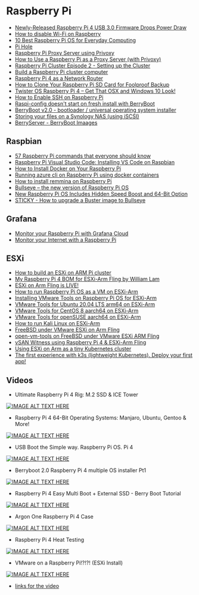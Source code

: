 # Raspberry Pi

- [Newly-Released Raspberry Pi 4 USB 3.0 Firmware Drops Power Draw](https://www.hackster.io/news/newly-released-raspberry-pi-4-usb-3-0-firmware-drops-power-draw-heat-output-on-all-models-6ab398270685)
- [How to disable Wi-Fi on Raspberry](https://raspberrytips.com/disable-wifi-raspberry-pi/#2_Raspbian_Desktop)
- [10 Best Raspberry Pi OS for Everyday Computing](https://www.hongkiat.com/blog/pi-operating-systems/)
- [Pi Hole](https://pi-hole.net/)
- [Raspberry Pi Proxy Server using Privoxy](https://pimylifeup.com/raspberry-pi-proxy-using-privoxy/)
- [How to Use a Raspberry Pi as a Proxy Server (with Privoxy)](https://www.howtogeek.com/683971/how-to-use-a-raspberry-pi-as-a-proxy-server-with-privoxy/)
- [Raspberry Pi Cluster Episode 2 - Setting up the Cluster](https://www.jeffgeerling.com/blog/2020/raspberry-pi-cluster-episode-2-setting-cluster)
- [Build a Raspberry Pi cluster computer](https://magpi.raspberrypi.org/articles/build-a-raspberry-pi-cluster-computer)
- [Raspberry Pi 4 as a Network Router](https://youtu.be/owxOAZAp00Y)
- [How to Clone Your Raspberry Pi SD Card for Foolproof Backup](https://www.howtogeek.com/341944/how-to-clone-your-raspberry-pi-sd-card-for-foolproof-backup/)
- [Twister OS Raspberry Pi 4 – Get That OSX and Windows 10 Look!](https://raspberrypiprojects.com/twister-os-raspberry-pi-4-get-that-osx-and-windows-10-look/amp/)
- [How to Enable SSH on Raspberry Pi](https://phoenixnap.com/kb/enable-ssh-raspberry-pi)
- [Raspi-config doesn't start on fresh install with BerryBoot](https://www.raspberrypi.org/forums/viewtopic.php?t=151695)
- [BerryBoot v2.0 - bootloader / universal operating system installer](https://www.berryterminal.com/doku.php/berryboot)
- [Storing your files on a Synology NAS (using iSCSI)](https://www.berryterminal.com/doku.php/storing_your_files_on_a_synology_nas_using_iscsi)
- [BerryServer - BerryBoot Imaages](https://berryboot.alexgoldcheidt.com/images/)

## Raspbian

- [57 Raspberry Pi commands that everyone should know](https://raspberrytips.com/raspberry-pi-commands/)
- [Raspberry Pi Visual Studio Code: Installing VS Code on Raspbian](https://pimylifeup.com/raspberry-pi-visual-studio-code/)
- [How to Install Docker on Your Raspberry Pi](https://howchoo.com/g/nmrlzmq1ymn/how-to-install-docker-on-your-raspberry-pi)
- [Running azure cli on Raspberry Pi using docker containers](http://gtrifonov.com/2018/04/17/runningazureclionpi/)
- [How to install remmina on Raspberry Pi](https://snapcraft.io/install/remmina/raspbian)
- [Bullseye – the new version of Raspberry Pi OS](https://www.raspberrypi.com/news/raspberry-pi-os-debian-bullseye/)
- [New Raspberry Pi OS Includes Hidden Speed Boost and 64-Bit Option](https://www.tomshardware.com/news/raspberry-pi-os-bullseye-released)
- [STICKY - How to upgrade a Buster image to Bullseye](https://forums.raspberrypi.com/viewtopic.php?t=323279)

## Grafana

- [Monitor your Raspberry Pi with Grafana Cloud](https://opensource.com/article/21/3/raspberry-pi-grafana-cloud)
- [Monitor your Internet with a Raspberry Pi](https://www.jeffgeerling.com/blog/2021/monitor-your-internet-raspberry-pi)

## ESXi

- [How to build an ESXi on ARM Pi cluster](https://www.ivobeerens.nl/2020/10/21/how-to-build-an-esxi-on-arm-pi-cluster/)
- [My Raspberry Pi 4 BOM for ESXi-Arm Fling by William Lam](https://www.virtuallyghetto.com/2020/10/my-raspberry-pi-4-bom-for-esxi-arm-fling.html)
- [ESXi on Arm Fling is LIVE!](https://www.virtuallyghetto.com/2020/10/esxi-on-arm-fling.html)
- [How to run Raspberry Pi OS as a VM on ESXi-Arm](https://www.virtuallyghetto.com/2020/10/how-to-run-raspberry-pi-os-as-a-vm-on-esxi-arm.html)
- [Installing VMware Tools on Raspberry Pi OS for ESXi-Arm](https://www.virtuallyghetto.com/2020/10/installing-vmware-tools-on-raspberry-pi-os-for-esxi-arm.html)
- [VMware Tools for Ubuntu 20.04 LTS arm64 on ESXi-Arm](https://www.virten.net/2020/10/vmware-tools-for-ubuntu-20-04-lts-arm64-on-esxi-arm)
- [VMware Tools for CentOS 8 aarch64 on ESXi-Arm](https://www.virten.net/2020/10/vmware-tools-for-centos-8-aarch64-on-esxi-arm/)
- [VMware Tools for openSUSE aarch64 on ESXi-Arm](https://www.virten.net/2020/10/vmware-tools-for-opensuse-aarch64-on-esxi-arm/)
- [How to run Kali Linux on ESXi-Arm](https://www.virtuallyghetto.com/2020/11/how-to-run-kali-linux-on-esxi-arm.html)
- [FreeBSD under VMware ESXi on Arm Fling](https://vincerants.com/freebsd-under-vmware-esxi-on-arm-fling/)
- [open-vm-tools on FreeBSD under VMware ESXi ARM Fling](https://vincerants.com/)
- [vSAN Witness using Raspberry Pi 4 & ESXi-Arm Fling](https://www.virtuallyghetto.com/2020/10/vsan-witness-using-raspberry-pi-4-esxi-arm-fling.html)
- [Using ESXi on Arm as a tiny Kubernetes cluster](https://www.elasticsky.de/en/2020/11/using-esxi-on-arm-as-a-tiny-kubernetes-cluster/)
- [The first experience with k3s (lightweight Kubernetes). Deploy your first app!](https://dev.to/fransafu/the-first-experience-with-k3s-lightweight-kubernetes-deploy-your-first-app-44ea)

## Videos

- Ultimate Raspberry Pi 4 Rig: M.2 SSD & ICE Tower

[![IMAGE ALT TEXT HERE](http://img.youtube.com/vi/HIYZwsc19CU/default.jpg)](https://www.youtube.com/watch?v=HIYZwsc19CU&feature=youtu.be)

- Raspberry Pi 4 64-Bit Operating Systems: Manjaro, Ubuntu, Gentoo & More!

[![IMAGE ALT TEXT HERE](http://img.youtube.com/vi/80CU1j36Q6s/default.jpg)](https://www.youtube.com/watch?v=80CU1j36Q6s&feature=youtu.be)

- USB Boot the Simple way. Raspberry Pi OS. Pi 4

[![IMAGE ALT TEXT HERE](http://img.youtube.com/vi/suU09BMMFts/default.jpg)](https://www.youtube.com/watch?v=suU09BMMFts&feature=youtu.be)

- Berryboot 2.0 Raspberry Pi 4 multiple OS installer Pt1

[![IMAGE ALT TEXT HERE](http://img.youtube.com/vi/INqe42J1Ono/default.jpg)](https://www.youtube.com/watch?v=INqe42J1Ono&feature=youtu.be)

- Raspberry Pi 4 Easy Multi Boot + External SSD - Berry Boot Tutorial

[![IMAGE ALT TEXT HERE](http://img.youtube.com/vi/OU4mkuZwgeY/default.jpg)](https://www.youtube.com/watch?v=OU4mkuZwgeY&feature=youtu.bee)

- Argon One Raspberry Pi 4 Case

[![IMAGE ALT TEXT HERE](http://img.youtube.com/vi/IJn3fz7Zk4Q/default.jpg)](https://www.youtube.com/watch?v=IJn3fz7Zk4Q&feature=youtu.bee)

- Raspberry Pi 4 Heat Testing

[![IMAGE ALT TEXT HERE](http://img.youtube.com/vi/tWsM69_5g4E/default.jpg)](https://www.youtube.com/watch?v=tWsM69_5g4E&feature=youtu.bee)

- VMware on a Raspberry Pi!?!?! (ESXi Install)

[![IMAGE ALT TEXT HERE](http://img.youtube.com/vi/6aLyZisehCU/default.jpg)](https://www.youtube.com/watch?v=6aLyZisehCU&feature=youtu.bee)

- [links for the video](https://networkchuck.com/vmware-raspberrypi/)
